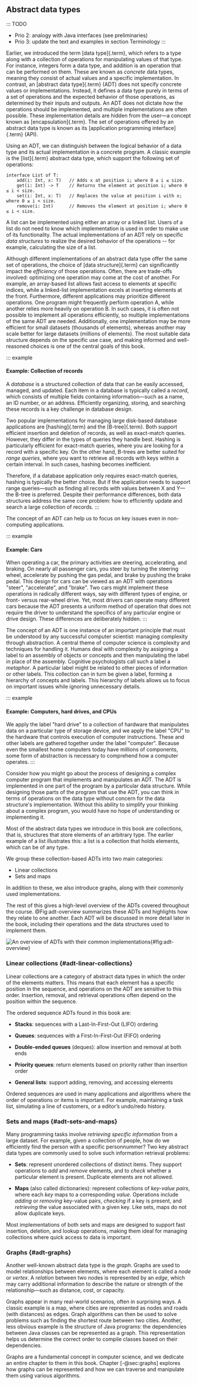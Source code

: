 
## Abstract data types

::: TODO
- Prio 2: analogy with Java interfaces (see preliminaries)
- Prio 3: update the text and examples in section Terminology
:::

Earlier, we introduced the term [data type]{.term}, which refers to a type along with a collection of operations for manipulating values of that type.
For instance, integers form a data type, and addition is an operation that can be performed on them.
These are known as _concrete_ data types, meaning they consist of actual values and a specific implementation.
In contrast, an [abstract data type]{.term} (ADT) does not specify concrete values or implementations.
Instead, it defines a data type purely in terms of a set of operations and the expected behavior of those operations, as determined by their inputs and outputs.
An ADT does not dictate _how_ the operations should be implemented, and multiple implementations are often possible.
These implementation details are hidden from the user—a concept known as [encapsulation]{.term}.
The set of operations offered by an abstract data type is known as its [application programming interface]{.term} (API).

Using an ADT, we can distinguish between the logical behavior of a data type and its actual implementation in a concrete program.
A classic example is the [list]{.term} abstract data type, which support the following set of operations:

    interface List of T:
        add(i: Int, x: T)   // Adds x at position i; where 0 ≤ i ≤ size.
        get(i: Int) -> T    // Returns the element at position i; where 0 ≤ i < size.
        set(i: Int, x: T)   // Replaces the value at position i with x; where 0 ≤ i < size.
        remove(i: Int)      // Removes the element at position i; where 0 ≤ i < size.

A list can be implemented using either an array or a linked list.
Users of a list do not need to know which implementation is used in order to make use of its functionality.
The actual implementations of an ADT rely on specific _data structures_ to realize the desired behavior of the operations -- for example, calculating the size of a list.

Although different implementations of an abstract data type offer the same set of operations, the choice of [data structure]{.term} can significantly impact the _efficiency_ of those operations.
Often, there are trade-offs involved: optimizing one operation may come at the cost of another.
For example, an array-based list allows fast access to elements at specific indices, while a linked-list implementation excels at inserting elements at the front.
Furthermore, different applications may prioritize different operations.
One program might frequently perform operation A, while another relies more heavily on operation B.
In such cases, it is often not possible to implement all operations efficiently, so multiple implementations of the same ADT are needed.
Additionally, one implementation may be more efficient for small datasets (thousands of elements), whereas another may scale better for large datasets (millions of elements).
The most suitable data structure depends on the specific use case, and making informed and well-reasoned choices is one of the central goals of this book.

::: example
#### Example: Collection of records

A _database_ is a structured collection of data that can be easily accessed, managed, and updated.
Each item in a database is typically called a _record_, which consists of multiple fields containing information—such as a name, an ID number, or an address.
Efficiently organizing, storing, and searching these records is a key challenge in database design.

Two popular implementations for managing large disk-based database applications are [hashing]{.term} and the [B-tree]{.term}.
Both support efficient insertion and deletion of records, as well as exact-match queries.
However, they differ in the types of queries they handle best.
Hashing is particularly efficient for exact-match queries, where you are looking for a record with a specific key.
On the other hand, B-trees are better suited for _range queries_, where you want to retrieve all records with keys within a certain interval.
In such cases, hashing becomes inefficient.

Therefore, if a database application only requires exact-match queries, hashing is typically the better choice.
But if the application needs to support range queries—such as finding all records with values between X and Y—the B-tree is preferred.
Despite their performance differences, both data structures address the same core problem: how to efficiently update and search a large collection of records.
:::

The concept of an ADT can help us to focus on key issues even in non-computing applications.

::: example
#### Example: Cars

When operating a car, the primary activities are steering, accelerating,
and braking. On nearly all passenger cars, you steer by turning the
steering wheel, accelerate by pushing the gas pedal, and brake by
pushing the brake pedal. This design for cars can be viewed as an ADT
with operations "steer", "accelerate", and "brake". Two cars might
implement these operations in radically different ways, say with
different types of engine, or front- versus rear-wheel drive. Yet, most
drivers can operate many different cars because the ADT presents a
uniform method of operation that does not require the driver to
understand the specifics of any particular engine or drive design. These
differences are deliberately hidden.
:::

The concept of an ADT is one instance of an important principle that must be understood by any successful computer scientist: managing complexity through abstraction.
A central theme of computer science is complexity and techniques for handling it.
Humans deal with complexity by assigning a label to an assembly of objects or concepts and then manipulating the label in place of the assembly.
Cognitive psychologists call such a label a *metaphor*.
A particular label might be related to other pieces of information or other labels.
This collection can in turn be given a label, forming a hierarchy of concepts and labels.
This hierarchy of labels allows us to focus on important issues while ignoring unnecessary details.

::: example
#### Example: Computers, hard drives, and CPUs

We apply the label "hard drive" to a collection of hardware that
manipulates data on a particular type of storage device, and we apply
the label "CPU" to the hardware that controls execution of computer
instructions. These and other labels are gathered together under the
label "computer". Because even the smallest home computers today have
millions of components, some form of abstraction is necessary to
comprehend how a computer operates.
:::

Consider how you might go about the process of designing a complex
computer program that implements and manipulates an ADT. The ADT is
implemented in one part of the program by a particular data structure.
While designing those parts of the program that use the ADT, you can
think in terms of operations on the data type without concern for the
data structure's implementation. Without this ability to simplify your
thinking about a complex program, you would have no hope of
understanding or implementing it.

<!-- Data types have both a [logical form]{.term} and
a [physical form]{.term}. The definition of the
data type in terms of an ADT is its logical form. The implementation of
the data type as a data structure is its physical form. Sometimes you
might see the term *concrete implementation*, but the word concrete is
redundant. The figure below illustrates this relationship between
logical and physical forms for data types. When you implement an ADT,
you are dealing with the physical form of the associated data type. When
you use an ADT elsewhere in your program, you are concerned with the
associated data type's logical form. Some sections of this book focus
on physical implementations for a given data structure. Other sections
use the logical ADT for the data structure in the context of a
higher-level task.

:::: figure
#### Figure: ADTs, data structures, and data items

<inlineav id="ADTCON" src="Design/ADTCON.js" name="Design/ADTCON" links="Design/ADTCON.css" static/>

The relationship between data items, abstract data types, and data
structures.
:::: -->

<!-- As we saw, the ADT defines the logical form of the data type, while the
data structure implements the physical form of the data type. Users of
an ADT are typically programmers working in the same language as the
implementer of the ADT. Typically, these programmers want to use the ADT
as a component in another application. The interface to an ADT is also
commonly referred to as the Application Programmer Interface, or API,
for the ADT. The interface becomes a form of communication between two
programmers. -->

<!-- ::: example
#### Example: API for a list class

A particular programming environment might provide a library that
includes a [list]{.term} class. The logical form
of the list is defined by the public functions, their inputs, and their
outputs that define the class. This might be all that you know about the
list class implementation, and this should be all you need to know.
Within the class, a variety of physical implementations for lists is
possible.
::: -->

Most of the abstract data types we introduce in this book are collections, that is, structures that store elements of an arbitrary type.
The earlier example of a list illustrates this: a list is a collection that holds elements, which can be of any type.

We group these collection-based ADTs into two main categories:

- Linear collections
- Sets and maps

In addition to these, we also introduce graphs, along with their commonly used implementations.

The rest of this gives a high-level overview of the ADTs covered throughout the course.
@Fig:adt-overview summarizes these ADTs and highlights how they relate to one another.
Each ADT will be discussed in more detail later in the book, including their operations and the data structures used to implement them.

![An overview of ADTs with their common implementations](resources/images/ADT_overview.png){#fig:adt-overview}


### Linear collections {#adt-linear-collections}

Linear collections are a category of abstract data types in which the order of the elements matters.
This means that each element has a specific position in the sequence, and operations on the ADT are sensitive to this order.
Insertion, removal, and retrieval operations often depend on the position within the sequence.

The ordered sequence ADTs found in this book are:

- **Stacks**: sequences with a Last-In-First-Out (LIFO) ordering

- **Queues**: sequences with a First-In-First-Out (FIFO) ordering

- **Double-ended queues** (deques): allow insertion and removal at both ends

- **Priority queues**: return elements based on priority rather than insertion order

- **General lists**: support adding, removing, and accessing elements

Ordered sequences are used in many applications and algorithms where the order of operations or items is important.
For example, maintaining a task list, simulating a line of customers, or a editor’s undo/redo history.

### Sets and maps {#adt-sets-and-maps}

Many programming tasks involve *retrieving specific information* from a large dataset.
For example, given a collection of people, how do we efficiently find the person with a specific personnummer?
Two key abstract data types are commonly used to solve such information retrieval problems:

- **Sets**:
  represent unordered collections of distinct items.
  They support operations to *add* and *remove* elements, and to *check* whether a particular element is present.
  Duplicate elements are not allowed.

- **Maps** (also called dictionaries):
  represent collections of *key-value pairs*, where each *key* maps to a corresponding *value*.
  Operations include *adding* or *removing* key-value pairs, *checking* if a key is present, and *retrieving* the value associated with a given key.
  Like sets, maps do not allow duplicate keys.

Most implementations of both sets and maps are designed to support fast insertion, deletion, and lookup operations, making them ideal for managing collections where quick access to data is important.

### Graphs {#adt-graphs}

Another well-known abstract data type is the _graph_.
Graphs are used to model relationships between elements, where each element is called a _node_ or _vertex_.
A _relation_ between two nodes is represented by an _edge_, which may carry additional information to describe the nature or strength of the relationship—such as distance, cost, or capacity.

Graphs appear in many real-world scenarios, often in surprising ways.
A classic example is a map, where cities are represented as nodes and roads (with distances) as edges.
Graph algorithms can then be used to solve problems such as finding the shortest route between two cities.
Another, less obvious example is the structure of Java programs: the dependencies between Java classes can be represented as a graph.
This representation helps us determine the correct order to compile classes based on their dependencies.

Graphs are a fundamental concept in computer science, and we dedicate an entire chapter to them in this book.
Chapter [-@sec:graphs] explores how graphs can be represented and how we can traverse and manipulate them using various algorithms.


<!--
### Comparison with standard libraries

#### The standard Java API

The standard Java API can be found here (this is Java SE 11):
<https://docs.oracle.com/en/java/javase/11/docs/api/java.base/java/util/package-summary.html>. Here is a quick comparison
beteween the interfaces we have defined above, and the most similar ones
that are defined in the standard Java API:

Iterable, Collection, List:

:   These interfaces are similar to
    [Iterable](https://docs.oracle.com/en/java/javase/11/docs/api/java.base/java/lang/Iterable.html),
    [Collection](https://docs.oracle.com/en/java/javase/11/docs/api/java.base/java/util/Collection.html)
    and
    [List](https://docs.oracle.com/en/java/javase/11/docs/api/java.base/java/util/List.html)
    in the standard Java API, but with fewer methods.

Stack:

:   The main difference is that we define it as an interface
    (because there are several possible implementations), but it's a
    single class
    [Stack](https://docs.oracle.com/en/java/javase/11/docs/api/java.base/java/util/Stack.html)
    in the Java standard.

Queue:

:   The Java API has an interface
    [Queue](https://docs.oracle.com/en/java/javase/11/docs/api/java.base/java/util/Queue.html)
    which uses different method names.

PriorityQueue:

:   We define priority queues as an interface
    (because there are several possible implementations), but in the
    Java API it's a single class
    [PriorityQueue](https://docs.oracle.com/en/java/javase/11/docs/api/java.base/java/util/PriorityQueue.html)
    that implements their
    [Queue](https://docs.oracle.com/en/java/javase/11/docs/api/java.base/java/util/Queue.html)
    interface. So the method names are different too.

Set, SortedSet, Map, SortedMap:

:   These interfaces are similar to
    [Set](https://docs.oracle.com/en/java/javase/11/docs/api/java.base/java/util/Set.html),
    [SortedSet](https://docs.oracle.com/en/java/javase/11/docs/api/java.base/java/util/SortedSet.html),
    [Map](https://docs.oracle.com/en/java/javase/11/docs/api/java.base/java/util/List.html)
    and
    [SortedMap](https://docs.oracle.com/en/java/javase/11/docs/api/java.base/java/util/SortedMap.html)
    in the Java API, but with fewer methods. Also, some methods are
    simpler than the corresponding ones in the Java API.

Graph:

:   There is no interface (or class) for graphs in the standard Java API.


#### The Python standard library
-->
